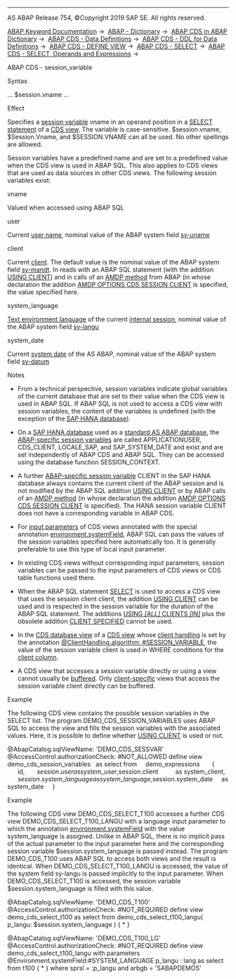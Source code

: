   

* * *

AS ABAP Release 754, ©Copyright 2019 SAP SE. All rights reserved.

[ABAP Keyword Documentation](https://help.sap.com/doc/abapdocu_754_index_htm/7.54/en-US/abenabap.htm) →  [ABAP - Dictionary](https://help.sap.com/doc/abapdocu_754_index_htm/7.54/en-US/abenabap_dictionary.htm) →  [ABAP CDS in ABAP Dictionary](https://help.sap.com/doc/abapdocu_754_index_htm/7.54/en-US/abencds.htm) →  [ABAP CDS - Data Definitions](https://help.sap.com/doc/abapdocu_754_index_htm/7.54/en-US/abenddic_cds_entities.htm) →  [ABAP CDS - DDL for Data Definitions](https://help.sap.com/doc/abapdocu_754_index_htm/7.54/en-US/abencds_f1_ddl_syntax.htm) →  [ABAP CDS - DEFINE VIEW](https://help.sap.com/doc/abapdocu_754_index_htm/7.54/en-US/abencds_f1_define_view.htm) →  [ABAP CDS - SELECT](https://help.sap.com/doc/abapdocu_754_index_htm/7.54/en-US/abencds_f1_select_statement.htm) →  [ABAP CDS - SELECT, Operands and Expressions](https://help.sap.com/doc/abapdocu_754_index_htm/7.54/en-US/abencds_operands_and_expressions.htm) → 

ABAP CDS - session\_variable

Syntax

... $session.vname ...

Effect

Specifies a [session variable](https://help.sap.com/doc/abapdocu_754_index_htm/7.54/en-US/abensession_variable_glosry.htm "Glossary Entry") vname in an operand position in a [SELECT statement](https://help.sap.com/doc/abapdocu_754_index_htm/7.54/en-US/abencds_f1_select_statement.htm) of a [CDS view](https://help.sap.com/doc/abapdocu_754_index_htm/7.54/en-US/abencds_view_glosry.htm "Glossary Entry"). The variable is case-sensitive. $session.vname, $Session.Vname, and $SESSION.VNAME can all be used. No other spellings are allowed.

Session variables have a predefined name and are set to a predefined value when the CDS view is used in ABAP SQL. This also applies to CDS views that are used as data sources in other CDS views. The following session variables exist:

vname

Valued when accessed using ABAP SQL

user

Current [user name](https://help.sap.com/doc/abapdocu_754_index_htm/7.54/en-US/abenuser_name_glosry.htm "Glossary Entry"), nominal value of the ABAP system field [sy-uname](https://help.sap.com/doc/abapdocu_754_index_htm/7.54/en-US/abensystem_fields.htm)

client

Current [client](https://help.sap.com/doc/abapdocu_754_index_htm/7.54/en-US/abenclient_glosry.htm "Glossary Entry"). The default value is the nominal value of the ABAP system field [sy-mandt](https://help.sap.com/doc/abapdocu_754_index_htm/7.54/en-US/abensystem_fields.htm). In reads with an ABAP SQL statement (with the addition [USING CLIENT](https://help.sap.com/doc/abapdocu_754_index_htm/7.54/en-US/abapselect_client.htm)) and in calls of an [AMDP method](https://help.sap.com/doc/abapdocu_754_index_htm/7.54/en-US/abenamdp_method_glosry.htm "Glossary Entry") from ABAP (in whose declaration the addition [AMDP OPTIONS CDS SESSION CLIENT](https://help.sap.com/doc/abapdocu_754_index_htm/7.54/en-US/abapmethods_amdp_options.htm) is specified, the value specified here.

system\_language

[Text environment language](https://help.sap.com/doc/abapdocu_754_index_htm/7.54/en-US/abentext_env_langu_glosry.htm "Glossary Entry") of the current [internal session](https://help.sap.com/doc/abapdocu_754_index_htm/7.54/en-US/abeninternal_session_glosry.htm "Glossary Entry"), nominal value of the ABAP system field [sy-langu](https://help.sap.com/doc/abapdocu_754_index_htm/7.54/en-US/abensystem_fields.htm)

system\_date

Current [system date](https://help.sap.com/doc/abapdocu_754_index_htm/7.54/en-US/abensystem_date_glosry.htm "Glossary Entry") of the AS ABAP, nominal value of the ABAP system field [sy-datum](https://help.sap.com/doc/abapdocu_754_index_htm/7.54/en-US/abensystem_fields.htm)

Notes

-   From a technical perspective, session variables indicate global variables of the current database that are set to their value when the CDS view is used in ABAP SQL. If ABAP SQL is not used to access a CDS view with session variables, the content of the variables is undefined (with the exception of the [SAP HANA database](https://help.sap.com/doc/abapdocu_754_index_htm/7.54/en-US/abenhana_database_glosry.htm "Glossary Entry")).

-   On a [SAP HANA database](https://help.sap.com/doc/abapdocu_754_index_htm/7.54/en-US/abenhana_database_glosry.htm "Glossary Entry") used as a [standard AS ABAP database](https://help.sap.com/doc/abapdocu_754_index_htm/7.54/en-US/abenstandard_db_glosry.htm "Glossary Entry"), the [ABAP-specific session variables](https://help.sap.com/doc/abapdocu_754_index_htm/7.54/en-US/abenhana_session_variables.htm) are called APPLICATIONUSER, CDS\_CLIENT, LOCALE\_SAP, and SAP\_SYSTEM\_DATE and exist and are set independently of ABAP CDS and ABAP SQL. They can be accessed using the database function SESSION\_CONTEXT.

-   A further [ABAP-specific session variable](https://help.sap.com/doc/abapdocu_754_index_htm/7.54/en-US/abenhana_session_variables.htm) CLIENT in the SAP HANA database always contains the current client of the ABAP session and is not modified by the ABAP SQL addition [USING CLIENT](https://help.sap.com/doc/abapdocu_754_index_htm/7.54/en-US/abapselect_client.htm) or by ABAP calls of an [AMDP method](https://help.sap.com/doc/abapdocu_754_index_htm/7.54/en-US/abenamdp_method_glosry.htm "Glossary Entry") (in whose declaration the addition [AMDP OPTIONS CDS SESSION CLIENT](https://help.sap.com/doc/abapdocu_754_index_htm/7.54/en-US/abapmethods_amdp_options.htm) is specified). The HANA session variable CLIENT does not have a corresponding variable in ABAP CDS.

-   For [input parameters](https://help.sap.com/doc/abapdocu_754_index_htm/7.54/en-US/abencds_f1_parameter_list.htm) of CDS views annotated with the special annotation [environment.systemField](https://help.sap.com/doc/abapdocu_754_index_htm/7.54/en-US/abencds_f1_parameter_annotations.htm), ABAP SQL can pass the values of the session variables specified here automatically too. It is generally preferable to use this type of local input parameter.

-   In existing CDS views without corresponding input parameters, session variables can be passed to the input parameters of CDS views or CDS table functions used there.

-   When the ABAP SQL statement [SELECT](https://help.sap.com/doc/abapdocu_754_index_htm/7.54/en-US/abapselect.htm) is used to access a CDS view that uses the session client client, the addition [USING CLIENT](https://help.sap.com/doc/abapdocu_754_index_htm/7.54/en-US/abapselect_client.htm) can be used and is respected in the session variable for the duration of the ABAP SQL statement. The additions [USING *\[*ALL*\]* CLIENTS *\[*IN*\]*](https://help.sap.com/doc/abapdocu_754_index_htm/7.54/en-US/abapselect_client.htm) plus the obsolete addition [CLIENT SPECIFIED](https://help.sap.com/doc/abapdocu_754_index_htm/7.54/en-US/abapselect_client_obsolete.htm) cannot be used.

-   In the [CDS database view](https://help.sap.com/doc/abapdocu_754_index_htm/7.54/en-US/abencds_database_view_glosry.htm "Glossary Entry") of a [CDS view](https://help.sap.com/doc/abapdocu_754_index_htm/7.54/en-US/abencds_view_glosry.htm "Glossary Entry") whose [client handling](https://help.sap.com/doc/abapdocu_754_index_htm/7.54/en-US/abencds_client_handling.htm) is set by the annotation [@ClientHandling.algorithm: #SESSION\_VARIABLE](https://help.sap.com/doc/abapdocu_754_index_htm/7.54/en-US/abencds_client_handling.htm), the value of the session variable client is used in WHERE conditions for the [client column](https://help.sap.com/doc/abapdocu_754_index_htm/7.54/en-US/abenclient_column_glosry.htm "Glossary Entry").

-   A CDS view that accesses a session variable directly or using a view cannot usually be [buffered](https://help.sap.com/doc/abapdocu_754_index_htm/7.54/en-US/abencds_sap_puffer.htm). Only [client-specific](https://help.sap.com/doc/abapdocu_754_index_htm/7.54/en-US/abencds_client_handling.htm) views that access the session variable client directly can be buffered.

Example

The following CDS view contains the possible session variables in the SELECT list. The program DEMO\_CDS\_SESSION\_VARIABLES uses ABAP SQL to access the view and fills the session variables with the associated values. Here, it is possible to define whether [USING CLIENT](https://help.sap.com/doc/abapdocu_754_index_htm/7.54/en-US/abapselect_client.htm) is used or not.

@AbapCatalog.sqlViewName: 'DEMO\_CDS\_SESSVAR'
@AccessControl.authorizationCheck: #NOT\_ALLOWED
define view demo\_cds\_session\_variables
  as select from
    demo\_expressions  
    {
      id,
      $session.user            as system\_user,
      $session.client          as system\_client,
      $session.system\_language as system\_language,
      $session.system\_date     as system\_date
    }

Example

The following CDS view DEMO\_CDS\_SELECT\_T100 accesses a further CDS view DEMO\_CDS\_SELECT\_T100\_LANGU with a language input parameter to which the annotation [environment.systemField](https://help.sap.com/doc/abapdocu_754_index_htm/7.54/en-US/abencds_f1_parameter_annotations.htm) with the value system\_language is assigned. Unlike in ABAP SQL, there is no implicit pass of the actual parameter to the input parameter here and the corresponding session variable $session.system\_language is passed instead. The program DEMO\_CDS\_T100 uses ABAP SQL to access both views and the result is identical. When DEMO\_CDS\_SELECT\_T100\_LANGU is accessed, the value of the system field sy-langu is passed implicitly to the input parameter. When DEMO\_CDS\_SELECT\_T100 is accessed, the session variable $session.system\_language is filled with this value.

@AbapCatalog.sqlViewName: 'DEMO\_CDS\_T100'
@AccessControl.authorizationCheck: #NOT\_REQUIRED
define view demo\_cds\_select\_t100
as select from
demo\_cds\_select\_t100\_langu( p\_langu: $session.system\_language )
{
\*
}    

@AbapCatalog.sqlViewName: 'DEMO\_CDS\_T100\_LG'
@AccessControl.authorizationCheck: #NOT\_REQUIRED
define view demo\_cds\_select\_t100\_langu
with parameters
@Environment.systemField:#SYSTEM\_LANGUAGE
p\_langu : lang
as select from
t100
{
\*
}
where
sprsl = :p\_langu
and arbgb = 'SABAPDEMOS'